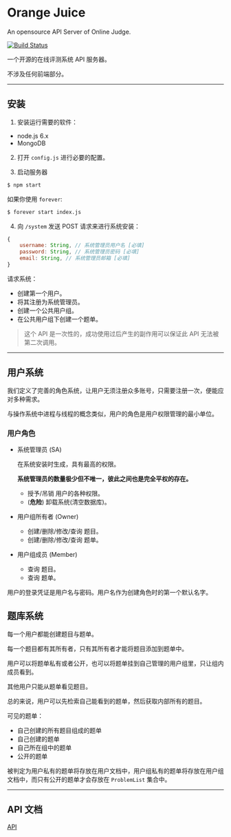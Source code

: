 # Orange Juice
An opensource API Server of Online Judge.

[![Build Status](https://travis-ci.org/function-x/Orange-Juice.svg)](https://travis-ci.org/function-x/Orange-Juice)

一个开源的在线评测系统 API 服务器。

不涉及任何前端部分。


***
## 安装

1. 安装运行需要的软件：

+ node.js 6.x
+ MongoDB

2. 打开 `config.js` 进行必要的配置。

3. 启动服务器

```bash
$ npm start
```

如果你使用 `forever`:

```bash
$ forever start index.js
```

4. 向 `/system` 发送 POST 请求来进行系统安装：

```js
{
    username: String, // 系统管理员用户名 [必填]
    password: String, // 系统管理员密码 [必填]
    email: String, // 系统管理员邮箱 [必填]
}
```

请求系统：

+ 创建第一个用户。
+ 将其注册为系统管理员。
+ 创建一个公共用户组。
+ 在公共用户组下创建一个题单。

> 这个 API 是一次性的，成功使用过后产生的副作用可以保证此 API 无法被第二次调用。

***

## 用户系统

我们定义了完善的角色系统，让用户无须注册众多账号，只需要注册一次，便能应对多种需求。

与操作系统中进程与线程的概念类似，用户的角色是用户权限管理的最小单位。

### 用户角色

+ 系统管理员 (SA)

    在系统安装时生成，具有最高的权限。
    
    **系统管理员的数量极少但不唯一，彼此之间也是完全平权的存在。**

    + 授予/吊销 用户的各种权限。
    + (**危险**) 卸载系统(清空数据库)。

+ 用户组所有者 (Owner)

    + 创建/删除/修改/查询 题目。
    + 创建/删除/修改/查询 题单。

+ 用户组成员 (Member)
    
    + 查询 题目。
    + 查询 题单。

用户的登录凭证是用户名与密码。用户名作为创建角色时的第一个默认名字。

## 题库系统

每一个用户都能创建题目与题单。

每一个题目都有其所有者，只有其所有者才能将题目添加到题单中。

用户可以将题单私有或者公开，也可以将题单挂到自己管理的用户组里，只让组内成员看到。

其他用户只能从题单看见题目。

总的来说，用户可以先检索自己能看到的题单，然后获取内部所有的题目。

可见的题单：

+ 自己创建的所有题目组成的题单
+ 自己创建的题单
+ 自己所在组中的题单
+ 公开的题单

被判定为用户私有的题单将存放在用户文档中，用户组私有的题单将存放在用户组文档中，而只有公开的题单才会存放在 `ProblemList` 集合中。

***
## API 文档
[API](docs/API.md)